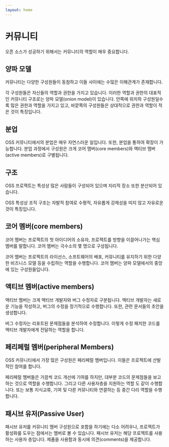 ```yaml
---
layout: home
---
```

# 커뮤니티
오픈 소스가 성공하기 위해서는 커뮤니티의 역할이 매우 중요합니다. 

## 양파 모델
커뮤니티는 다양한 구성원들이 동참하고 이들 사이에는 수많은 이해관계가 존재합니다.

각 구성원들은 자신들의 역할과 권한을 가지고 있습니다. 이러한 역할과 권한의 대표적인 커뮤니티 구조로는 양파 모델(onion model)이 있습니다. 안쪽에 위치하 구성원일수록 많은 권한과 역할을 가지고 있고, 바깥쪽의 구성원들은 상대적으로 권한과 역할이 적은 것이 특징입니다.

## 분업
OSS 커뮤니티에서의 분업은 매우 자연스러운 일입니다. 또한, 분업을 통하여 확장이 가능합니다. 분업 과정에서 구성원은 크게 코어 멤버(core members)와 액티브 멤버(active members)로 구별됩니다.

## 구조
OSS 프로젝트는 특성상 많은 사람들이 구성되어 있으며 지리적 장소 또한 분산되어 있습니다. 

OSS 특성상 조직 구조는 자발적 참여로 수평적, 자유롭게 강제성을 띠지 않고 자유로운 것이 특징입니다.

## 코어 멤버(core members)
코어 멤버는 프로젝트의 첫 아이디어의 소유자, 프로젝트를 방향을 이끌어나가는 핵심 멤버를 말합니다. 코어 멤버는 극수소의 몇 명으로 구성됩니다.

코어 멤버는 프로젝트의 라이선스, 소프트웨어의 배포, 커뮤니티를 유지하기 위한 다양한 비즈니스 모델 등을 수립하는 역할을 수행합니다. 코어 멤버는 양파 모델에서의 중앙에 있는 구성원들입니다.

## 액티브 멤버(active members)
액티브 멤버는 크게 액티브 개발자와 버그 수정자로 구분됩니다. 액티브 개발자는 새로운 기능을 작성하고, 버그의 수정을 정기적으로 수행합니다. 또한, 관련 문서들의 초안을 생성합니다.

버그 수정자는 리포트된 문제점들을 분석하여 수정합니다. 이렇게 수정 패치한 코드를 액티브 개발자에게 전달하는 역할을 합니다.

## 페리페럴 멤버(peripheral Members)
OSS 커뮤니티에서 가장 많은 구성원은 페리페럴 멤버입니다. 이들은 프로젝트에 산발적인 참여를 합니다.

페리페럴 멤버들은 가끔씩 코드 개선에 기여를 하지만, 대부분 코드의 문제점들을 보고하는 것으로 역할을 수행합니다. 그리고 다른 사용자층을 지원하는 역할 도 같이 수행합니다. 또는 보통 지식교류, 기여 및 다른 커뮤니티와 연결하는 등 중간 다리 역할을 수행합니다. 

## 패시브 유저(Passive User)
패시브 유저를 커뮤니티 멤버 구성원으로 포함을 하기에는 다소 어려우나, 프로젝트가 활성화를 도우는 점에서는 멤버로 볼 수 있습니다. 패시브 유저는 해당 프로젝트를 사용하는 사용자 층입니다. 제품을 사용함과 동시에 의견(comments)을 제공합니다.
